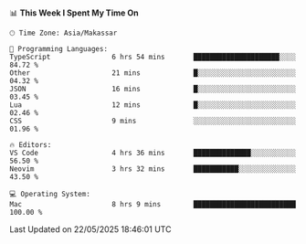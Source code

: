 <!--START_SECTION:waka-->
📊 **This Week I Spent My Time On** 

```text
🕑︎ Time Zone: Asia/Makassar

💬 Programming Languages: 
TypeScript               6 hrs 54 mins       █████████████████████░░░░   84.72 % 
Other                    21 mins             █░░░░░░░░░░░░░░░░░░░░░░░░   04.32 % 
JSON                     16 mins             █░░░░░░░░░░░░░░░░░░░░░░░░   03.45 % 
Lua                      12 mins             █░░░░░░░░░░░░░░░░░░░░░░░░   02.46 % 
CSS                      9 mins              ░░░░░░░░░░░░░░░░░░░░░░░░░   01.96 % 

🔥 Editors: 
VS Code                  4 hrs 36 mins       ██████████████░░░░░░░░░░░   56.50 % 
Neovim                   3 hrs 32 mins       ███████████░░░░░░░░░░░░░░   43.50 % 

💻 Operating System: 
Mac                      8 hrs 9 mins        █████████████████████████   100.00 % 
```


 Last Updated on 22/05/2025 18:46:01 UTC
<!--END_SECTION:waka-->
